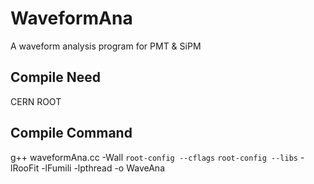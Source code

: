 # WaveformAna
A waveform analysis program for PMT &amp; SiPM
## Compile Need
CERN ROOT
## Compile Command
g++ waveformAna.cc -Wall `root-config --cflags` `root-config --libs` -lRooFit -lFumili -lpthread -o WaveAna
